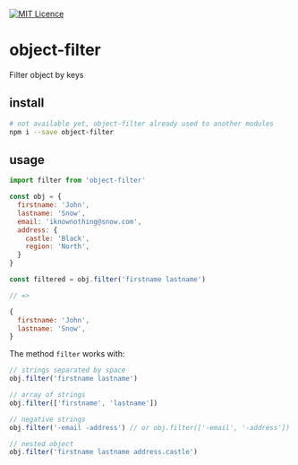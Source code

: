 [![MIT Licence](https://badges.frapsoft.com/os/mit/mit.svg?v=103)](https://opensource.org/licenses/mit-license.php)

# object-filter

Filter object by keys

## install

```sh
# not available yet, object-filter already used to another modules
npm i --save object-filter
```

## usage

```js
import filter from 'object-filter'

const obj = {
  firstname: 'John',
  lastname: 'Snow',
  email: 'iknownothing@snow.com',
  address: {
    castle: 'Black',
    region: 'North',
  }
}

const filtered = obj.filter('firstname lastname')

// =>

{
  firstname: 'John',
  lastname: 'Snow',
}
```

The method `filter` works with:

```js
// strings separated by space
obj.filter('firstname lastname')
```

```js
// array of strings
obj.filter(['firstname', 'lastname'])
```

```js
// negative strings
obj.filter('-email -address') // or obj.filter(['-email', '-address'])
```

```js
// nested object
obj.filter('firstname lastname address.castle')
```